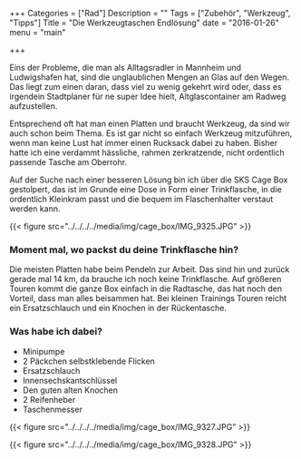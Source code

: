 +++
Categories = ["Rad"]
Description = ""
Tags = ["Zubehör", "Werkzeug", "Tipps"]
Title = "Die Werkzeugtaschen Endlösung"
date = "2016-01-26"
menu = "main"

+++

Eins der Probleme, die man als Alltagsradler in Mannheim und Ludwigshafen hat, sind die unglaublichen Mengen an Glas auf den Wegen. Das liegt zum einen daran, dass viel zu wenig gekehrt wird oder, dass es irgendein Stadtplaner für ne super Idee hielt, Altglascontainer am Radweg aufzustellen. 

Entsprechend oft hat man einen Platten und braucht Werkzeug, da sind wir auch schon beim Thema. Es ist gar nicht so einfach Werkzeug mitzuführen, wenn man keine Lust hat immer einen Rucksack dabei zu haben. Bisher hatte ich eine verdammt hässliche, rahmen zerkratzende, nicht ordentlich passende Tasche am Oberrohr. 

Auf der Suche nach einer besseren Lösung bin ich über die SKS Cage Box gestolpert, das ist im Grunde eine Dose in Form einer Trinkflasche, in die ordentlich Kleinkram passt und die bequem im Flaschenhalter verstaut werden kann. 

{{< figure src="../../../../media/img/cage_box/IMG_9325.JPG" >}}

### Moment mal, wo packst du deine Trinkflasche hin?

Die meisten Platten habe beim Pendeln zur Arbeit. Das sind hin und zurück gerade mal 14 km, da brauche ich noch keine Trinkflasche. Auf größeren Touren kommt die ganze Box einfach in die Radtasche, das hat noch den Vorteil, dass man alles beisammen hat. Bei kleinen Trainings Touren reicht ein Ersatzschlauch und ein Knochen in der Rückentasche.

### Was habe ich dabei?

* Minipumpe
* 2 Päckchen selbstklebende Flicken
* Ersatzschlauch
* Innensechskantschlüssel
* Den guten alten Knochen
* 2 Reifenheber
* Taschenmesser


{{< figure src="../../../../media/img/cage_box/IMG_9327.JPG" >}}

{{< figure src="../../../../media/img/cage_box/IMG_9328.JPG" >}}
